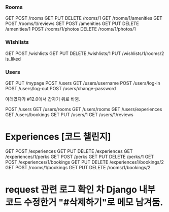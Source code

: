 ### Rooms

GET POST /rooms
GET PUT DELETE /rooms/1
GET /rooms/1/amenities
GET POST /rooms/1/reviews
GET POST /amenities
GET PUT DELETE /amenities/1
POST /rooms/1/photos
DELETE /rooms/1/photos/1

### Wishlists

GET POST /wishlists
GET PUT DELETE /wishlists/1
PUT /wishlists/1/rooms/2
is_liked

### Users

GET PUT /mypage
POST /users
GET /users/username
POST /users/log-in
POST /users/log-out
POST /users/change-password

아래였다가 #12.0에서 갑자기 위로 바뀜.

POST /users
GET /users/rooms
GET /users/rooms
GET /users/experiences
GET /users/bookings
GET PUT /users/1
GET /users/1/reviews

# Experiences [코드 챌린지]

GET POST /experiences
GET PUT DELETE /experiences
GET /experiences/1/perks
GET POST /perks
GET PUT DELETE /perks/1
GET POST /experiences/1/bookings
GET PUT DELETE /experiences1/bookings/2
GET POST /rooms/1/bookings
GET PUT DELETE /rooms/1/bookings/2

# request 관련 로그 확인 차 Django 내부 코드 수정한거 "#삭제하기"로 메모 남겨둠.